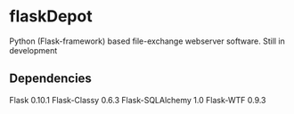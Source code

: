 flaskDepot
==========

Python (Flask-framework) based file-exchange webserver software. Still in development

## Dependencies
Flask	0.10.1
Flask-Classy	0.6.3
Flask-SQLAlchemy	1.0
Flask-WTF	0.9.3